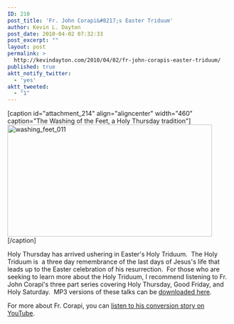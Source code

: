 ```yaml
---
ID: 210
post_title: 'Fr. John Corapi&#8217;s Easter Triduum'
author: Kevin L. Dayton
post_date: 2010-04-02 07:32:33
post_excerpt: ""
layout: post
permalink: >
  http://kevindayton.com/2010/04/02/fr-john-corapis-easter-triduum/
published: true
aktt_notify_twitter:
  - 'yes'
aktt_tweeted:
  - "1"
---
```

[caption id="attachment_214" align="aligncenter" width="460" caption="The Washing of the Feet, a Holy Thursday tradition"]<img class="size-full wp-image-214" title="The Washing of the Feet" src="http://kevindayton.blogs.d8n.net/wp-content/uploads/sites/2/2009/04/washing_feet_011.jpg" alt="washing_feet_011" width="460" height="252" />[/caption]

Holy Thursday has arrived ushering in Easter's Holy Triduum.  The Holy Triduum is  a three day remembrance of the last days of Jesus's life that leads up to the Easter celebration of his resurrection.  For those who are seeking to learn more about the Holy Triduum, I recommend listening to Fr. John Corapi's three part series covering Holy Thursday, Good Friday, and Holy Saturday.  MP3 versions of these talks can be <a title="http://www.ewtn.com/vondemand/audio/seriessearchprog.asp?seriesID=6007&amp;T1=" href="http://www.ewtn.com/vondemand/audio/seriessearchprog.asp?seriesID=6007&amp;T1=" target="_blank">downloaded here</a>.

For more about Fr. Corapi, you can <a title="http://www.youtube.com/watch?v=mhAyEZR4gUk" href="http://www.youtube.com/watch?v=mhAyEZR4gUk" target="_blank">listen to his conversion story on YouTube</a>.